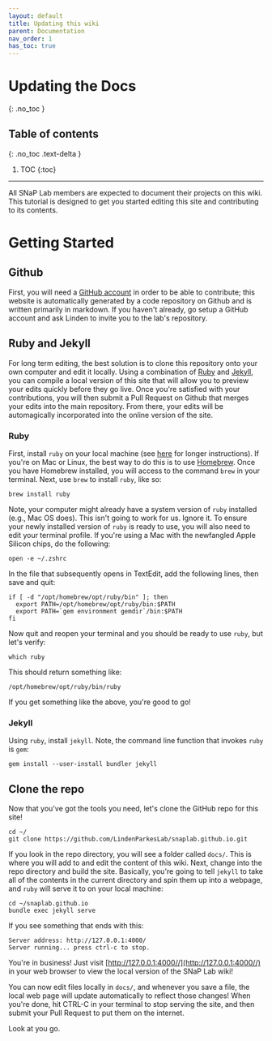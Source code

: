 ```yaml
---
layout: default
title: Updating this wiki
parent: Documentation
nav_order: 1
has_toc: true
---
```


# Updating the Docs
{: .no_toc }

## Table of contents
{: .no_toc .text-delta }

1. TOC
{:toc}

---
All SNaP Lab members are expected to document their projects on this wiki. This tutorial is designed to get you started editing this site and contributing to its contents.


# Getting Started

## Github

First, you will need a [GitHub account](https://github.com) in order to be able to contribute; this website is automatically generated by a code repository on Github and is written primarily in markdown. If you haven't already, go setup a GitHub account and ask Linden to invite you to the lab's repository.

## Ruby and Jekyll

For long term editing, the best solution is to clone this repository onto your own computer and edit it locally. Using a combination of [Ruby](https://www.ruby-lang.org/en/) and [Jekyll](https://jekyllrb.com/), you can compile a local version of this site that will allow you to preview your edits quickly before they go live. Once you're satisfied with your contributions, you will then submit a Pull Request on Github that merges your edits into the main repository. From there, your edits will be automagically incorporated into the online version of the site.

### Ruby

First, install `ruby` on your local machine (see [here](https://mac.install.guide/ruby/13) for longer instructions). If you're on Mac or Linux, the best way to do this is to use [Homebrew](https://brew.sh/). Once you have Homebrew installed, you will access to the command `brew` in your terminal. Next, use `brew` to install `ruby`, like so:

```
brew install ruby
```

Note, your computer might already have a system version of `ruby` installed (e.g., Mac OS does). This isn't going to work for us. Ignore it. To ensure your newly installed version of `ruby` is ready to use, you will also need to edit your terminal profile. If you're using a Mac with the newfangled Apple Silicon chips, do the following:

```
open -e ~/.zshrc
```

In the file that subsequently opens in TextEdit, add the following lines, then save and quit:

```
if [ -d "/opt/homebrew/opt/ruby/bin" ]; then
  export PATH=/opt/homebrew/opt/ruby/bin:$PATH
  export PATH=`gem environment gemdir`/bin:$PATH
fi
```

Now quit and reopen your terminal and you should be ready to use `ruby`, but let's verify:

```
which ruby
```

This should return something like:

```
/opt/homebrew/opt/ruby/bin/ruby
```

If you get something like the above, you're good to go!

### Jekyll

Using `ruby`, install `jekyll`. Note, the command line function that invokes `ruby` is `gem`:

```
gem install --user-install bundler jekyll
```

## Clone the repo

Now that you've got the tools you need, let's clone the GitHub repo for this site!

```
cd ~/
git clone https://github.com/LindenParkesLab/snaplab.github.io.git
```

If you look in the repo directory, you will see a folder called `docs/`. This is where you will add to and edit the content of this wiki. Next, change into the repo directory and build the site. Basically, you're going to tell `jekyll` to take all of the contents in the current directory and spin them up into a webpage, and `ruby` will serve it to on your local machine:

```
cd ~/snaplab.github.io
bundle exec jekyll serve
```

If you see something that ends with this:

```
Server address: http://127.0.0.1:4000/
Server running... press ctrl-c to stop.
```

You're in business! Just visit [http://127.0.0.1:4000//](http://127.0.0.1:4000//) in your web browser to view the local version of the SNaP Lab wiki!

You can now edit files locally in `docs/`, and whenever you save a file, the local web page will update automatically to reflect those changes!
When you're done, hit CTRL-C in your terminal to stop serving the site, and then submit your Pull Request to put them on the internet.

Look at you go.